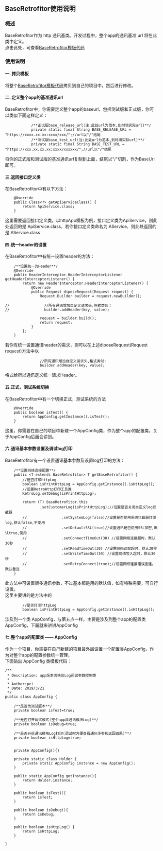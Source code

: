 ## BaseRetrofitor使用说明

### 概述
BaseRetrofitor作为 http 通讯基类。开发过程中，整个app的通讯基准 url 将在此类中定义。  
点击此处，可查看[BaseRetrofitor模板代码](https://github.com/ShaoqiangPei/RetroHttp/blob/master/RetroHttp/httplibrary/src/main/java/com/httplibrary/httpApp/BaseRetrofitor.java)

### 使用说明
#### 一. 拷贝模板
将整个[BaseRetrofitor模板代码](https://github.com/ShaoqiangPei/RetroHttp/blob/master/RetroHttp/httplibrary/src/main/java/com/httplibrary/httpApp/BaseRetrofitor.java)拷贝到自己的项目中，然后进行修改。
#### 二. 定义整个app的基准通讯url
BaseRetrofitor中，你需要定义整个app的baseurl，包括测试版和正式版，你可以类似下面这样定义：
```
            /**正试版base_release_url(注:此处url为范本,到时填实际url)**/
            private static final String BASE_RELEASE_URL = "https://xxxx.xx.xx:xxxx/xxx/";//url以"/"结尾
            /**测试版base_test_url(注:此处url为范本,到时填实际url)**/
            private static final String BASE_TEST_URL = "https://xxx.xx.xx.xx:xxxx/xxxxxx/";//url以"/"结尾
```
将你的正式版和测试版的基准通讯url复制到上面，结尾以"/"切割，作为BaseUrl即可。
#### 三.返回接口定义类
在BaseRetrofitor中有以下方法：
```
    @Override
    public Class<?> getApiServiceClass() {
        return ApiService.class;
    }
```
这里需要返回接口定义类，以httpApp模板为例，接口定义类为ApiService，则此处返回的是 ApiService.class，若你接口定义类命名为 AService，则此处返回的是 AService.class
#### 四.统一header的设置
在BaseRetrofitor中有统一设置header的方法： 
```
    /**设置统一的Header**/
    @Override
    public HeaderInterceptor.HeaderInterceptorListener getHeaderInterceptorListener() {
        return new HeaderInterceptor.HeaderInterceptorListener() {
            @Override
            public Request diposeRequest(Request request) {
                Request.Builder builder = request.newBuilder();

//                //所有通讯增加自定义请求头,格式类似：
//                builder.addHeader(key, value);

                request = builder.build();
                return request;
            }
        };
    }
```
若你有统一设置通讯header的需求，则可以在上述diposeRequest(Request request)方法中以
```
                //所有通讯增加自定义请求头,格式类似：
                builder.addHeader(key, value);
```
格式给所以通讯定义统一请求Header。
#### 五.正式，测试系统切换
在BaseRetrofitor中有一个切换正式，测试系统的方法
```
    @Override
    public boolean isTest() {
        return AppConfig.getInstance().isTest();
    }
```
这里，你需要在自己的项目中新建一个AppConfig类，作为整个app的配置类，关于AppConfig后面会讲到。
#### 六.通讯基本参数设置及调试log打印
BaseRetrofitor有一个设置通讯基本参数及设置log打印的方法：
```
    /**设置网络连接配置**/
    public <T extends BaseRetrofitor> T getBaseRetrofitor() {
        //是否打印httpLog
        boolean isPrintHttpLog = AppConfig.getInstance().isHttpLog();
        //设置RetroHttp打印工具类
        RetroLog.setDebug(isPrintHttpLog);

        return (T) BaseRetrofitor.this
                .setCustomerLog(isPrintHttpLog);//设置是否关闭自定义log拦截器
        //                .setSystemLog(false)//设置是否使用系统拦截器打印log,默认false,不使用
        //                .setDefaultSSL(true)//设置通讯是否使用SSL加密,默认true,使用
        //                .setConnectTimeOut(30) //设置网络连接超时，默认30秒
        //                .setReadTimeOut(30) //设置网络读取超时，默认30秒
        //                .setWriteTimeOut(30) //设置网络写入超时，默认30秒
        //                .setRetryConnect(true);//设置网络连接错误重连，默认重连
    }
```
此方法中可设置很多通讯参数，不过基本都是用的默认值，如有特殊需要，可自行设置。  
这里主要讲的是方法中的
```
        //是否打印httpLog
        boolean isPrintHttpLog = AppConfig.getInstance().isHttpLog();
```
涉及到一个类 AppConfig，与第五点一样，主要是涉及到整个app的配置类AppConfig，下面就来讲讲AppConfig
#### 七.整个app的配置类 —— AppConfig
作为一个项目，你需要在自己新建的项目最外层设置一个配置类AppConfig，作为对整个app的配置参数统一管理。  
下面贴出 AppConfig 类模板代码：
```
/**
 * Description: app版本切换及Log调试参数控制类
 *
 * Author:pei
 * Date: 2019/3/21
 */
public class AppConfig {

    /**是否为测试版本**/
    private boolean isTest=true;

    /**是否打开调试模式(整个app非通讯模块Log)**/
    private boolean isDebug=true;

    /**是否开启通讯模块Log打印(调试时方便查看通讯传参和返回结果)**/
    private boolean isHttpLog=true;


    private AppConfig(){}

    private static class Holder {
        private static AppConfig instance = new AppConfig();
    }

    public static AppConfig getInstance(){
        return Holder.instance;
    }

    public boolean isTest(){
        return isTest;
    }

    public boolean isDebug(){
        return isDebug;
    }

    public boolean isHttpLog() {
        return isHttpLog;
    }

}
```


